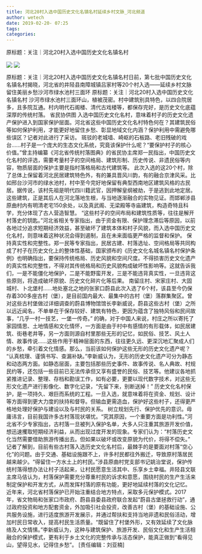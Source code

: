 ```yaml
---
title: 河北20村入选中国历史文化名镇名村延续乡村文脉_河北频道
author: wetech
date: 2019-02-20- 07:25
tags: 
categories: 
---
```

原标题：关注｜河北20村入选中国历史文化名镇名村
<!-- more -->
                
<img align="center" border="0" src="http://p2.ifengimg.com/fck/2019_08/0fe3e64908d221a_w400_h251.jpg" />
                
<img align="center" border="0" src="http://p2.ifengimg.com/a/2016/0810/204c433878d5cf9size1_w16_h16.png" />
            
原标题：关注｜河北20村入选中国历史文化名镇名村日前，第七批中国历史文化名镇名村揭晓，河北省的井陉县南障城镇吕家村等20个村入选——延续乡村文脉留住美丽乡愁沙河市绿水池村三面环
原标题：关注｜河北20村入选中国历史文化名镇名村
沙河市绿水池村三面环山，植被茂密。村中建筑别具特色，以四合院居多，且多院互通。村内明代石阁楼、清代古戏楼等，都保存完好，是历史文化底蕴深厚的传统村落。 省民协供图
入选中国历史文化名村，意味着村子的历史文化遗产保护进入到国家保护层面。河北省这些中国历史文化名村特色何在？其建筑民俗等如何保护利用，才能更好地留住乡愁、彰显地域文化内涵？保护利用中需避免哪些误区？记者对此进行了采访。
斑驳的老城墙、崎岖的石板路、老旧残破的戏台……村子是一个庞大的生态文化系统，究竟该保护什么呢？“要保护村子的核心价值。”曾主持编纂《河北省传统村落图典》的省民协主席郑一民指出，中国历史文化名村的评选，需要考量村子的空间格局、建筑形制、历史传说、非遗民俗等内容，物质层面的保护主要是指村落格局和古代建筑等。
此次入选的这20个村，除了总体上保留着河北民居建筑特色外，有的兼具晋风川韵，有的融合京津风采。比如邢台沙河市的绿水池村，村中至今完好地保留有典型西南地区建筑风格的古民居。据传说，该村先祖是明代四川籍武官，因押解皇纲被劫，于是逃到此地定居。这些建筑，正是其后人在河北落地生根，与当地逐渐融合的实物见证。而邯郸涉县原曲村内有明清老宅150余处，以及真武阁、无梁殿等寺庙建筑，构造奇特且科学，充分体现了古人营造智慧。
“这些村子的空间布局和建筑性质等，往往是解开村落史的钥匙。”河北省相关专家指出，由于资金有限、保护理念滞后等原因，以前各地过分追求短期经济效益，甚至破坏了建筑本体和村子风貌，而入选中国历史文化名村，则意味着这种状况会得到遏制，且在未来面临更严格的监督和保护。
保持真实性和完整性。郑一民等专家指出，民居古建、村落选址、空间格局等共同构成了村子在历史文化上的整体性基础，国家颁布的《历史文化名城名镇名村保护条例》也明确指出，要保持传统格局、历史风貌和空间尺度。不得损害历史文化遗产的真实性和完整性，不得对其传统格局和历史风貌构成破坏性影响等。这就告诉我们，一是不能僵化地保护，二是不能野蛮开发，三是不能违背真实性，一旦违背这些原则，将造成破坏原貌、历史文化碎片化等后果。
南留庄村、宋家庄村、大固城村、卜北堡村……地处塞北之地的张家口蔚县此次入选了6个村，该县至今仍保存着300多座古村（堡），是目前国内最大、最集中的古村（堡）落群集聚区。曾对这些古村堡做过详细调查的蔚县博物馆馆长李新威说，蔚县这些古村（堡）之所以远近闻名，不单单在于保存较好、建筑有特色，更因为蕴含了独特风俗和民间故事，“几乎一村一技艺，一堡一传奇。”
的确，对于中国人来说，村庄之所以寄托了家园情思、土地情感和文化情怀，一方面是由于村中有感情的有形载体，如民居建筑、街巷老井等，另一方面则源自村里那些无形的记忆，如民俗、技艺、风土人情、故事传说……这些作用于精神层面的东西，往往更久远、更深沉地汇聚成人们的乡愁，牵引着文化情感。那么，当前该如何保护这些无形的历史文化遗产呢？
“认真梳理、谨慎书写、查漏补缺。”李新威认为，无形的历史文化遗产可分为静态和动态两方面。如静态层面，主要包括那些历史事件、故事传说、名人典故、村规民约等，还包括一些目前已无法传承但又享有盛誉的民俗、技艺等。他建议各地抓紧推进记录、整理、存档和勘误工作，如有必要，更要以现代数字技术，对这些无形文化遗产进行影像化、数字化记录，“先留下来，别断送掉！”
历史文化名村保护，是一项持久、艰巨而系统的工程。一旦入选，就意味着将在资金、规划、设计等方面得到更大力度的扶持和督导。但输血更需造血，保护好这些村子，还得更严格地处理好保护与建设以及与村民的关系。
树立规划先行、保护优先的意识。毋庸讳言，目前我国许多古村落现状堪忧。“究其原因，一个重要方面是功利性。”河北省不少专家指出，古村落一旦被列入保护名单，大多人只注重其旅游开发价值，想迅速攫取短期经济利益，从而出现过度开发的现象。专家们认为：“村落历史文化当然需要借助旅游传播出去。但如果以破坏或改变原貌为代价，将得不偿失。”
记者了解到，目前有些古村落入选历史文化名村后，最棘手的是要面对村落“空心化”的问题。由于交通、基础设施跟不上，许多村民都往外搬迁，导致原村落居民越来越少。“得留住一方水土上的村民。”涉县原曲村党支部书记姚治堂说，保护传统村落得想办法让村子活起来，让村民愿意生活其中、乐享乡土幸福。井陉县文联主席马佶认为，村落保护需要充分尊重村民的诉求和意愿，围绕村民的生产生活来制定保护和开发方式，从而发挥村落的原有功能，更好地延续村落的文化记忆。
近年来，河北省村落保护已开始注重结合地方特点，采取多元保护模式。2017年，省文物局和张家口市政府、蔚县县委县政府联合发起“蔚县古堡拯救行动”，通过政府投资和地方配套资金，外加吸引社会投资，改善古村（堡）的基础设施、公共服务设施，进行适度旅游开发展示，并通过帮扶和支持当地非遗和民俗活动，增加村民日常收入，提高村民生活质量。“既留住了村堡外形，又有效延续了文化脉络及人文情愫。”李新威认为，这种与建筑保护、旅游开发、民俗文化和生产生活相融合的保护模式，更有利于乡土文化的完整传承与活态保护，能真正做到“看得见山，望得见水，记得住乡愁”。
[责任编辑：刘亚楠]
            
